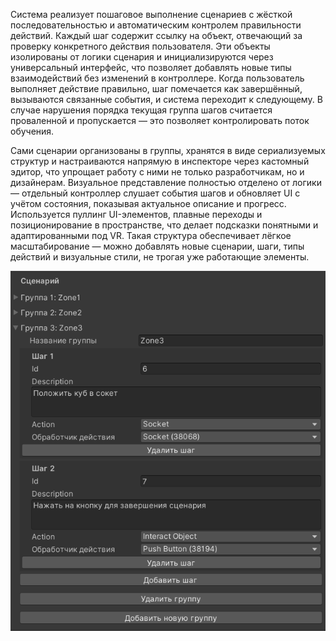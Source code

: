   Система реализует пошаговое выполнение сценариев с жёсткой последовательностью и автоматическим контролем правильности действий. Каждый шаг содержит ссылку на объект, отвечающий за проверку конкретного действия пользователя. Эти объекты изолированы от логики сценария и инициализируются через универсальный интерфейс, что позволяет добавлять новые типы взаимодействий без изменений в контроллере. Когда пользователь выполняет действие правильно, шаг помечается как завершённый, вызываются связанные события, и система переходит к следующему. В случае нарушения порядка текущая группа шагов считается проваленной и пропускается — это позволяет контролировать поток обучения.
  
  Сами сценарии организованы в группы, хранятся в виде сериализуемых структур и настраиваются напрямую в инспекторе через кастомный эдитор, что упрощает работу с ними не только разработчикам, но и дизайнерам. Визуальное представление полностью отделено от логики — отдельный контроллер слушает события шагов и обновляет UI с учётом состояния, показывая актуальное описание и прогресс. Используется пуллинг UI-элементов, плавные переходы и позиционирование в пространстве, что делает подсказки понятными и адаптированными под VR. Такая структура обеспечивает лёгкое масштабирование — можно добавлять новые сценарии, шаги, типы действий и визуальные стили, не трогая уже работающие элементы.

![alt text](https://github.com/Anonymous22331/ScenarioManager/blob/main/ScenarioList.png?raw=true)
